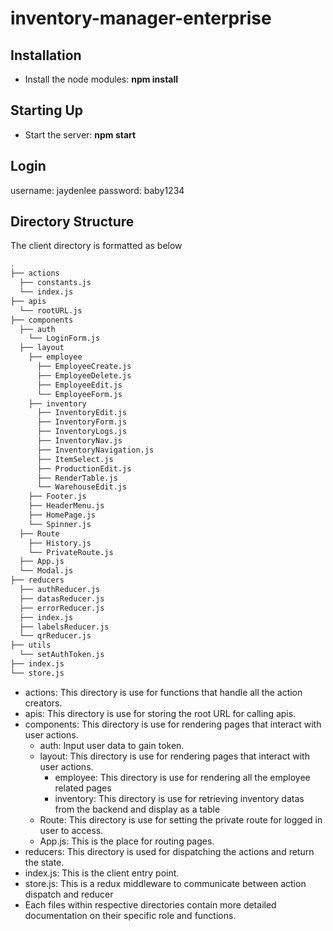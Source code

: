 # inventory-manager-enterprise

## Installation

- Install the node modules: **npm install**

## Starting Up

- Start the server: **npm start**

## Login

username: jaydenlee
password: baby1234

## Directory Structure

The client directory is formatted as below

```bash
.
├── actions
  ├── constants.js
  └── index.js
├── apis
  └── rootURL.js
├── components
  ├── auth
    └── LoginForm.js
  ├── layout
    ├── employee
      ├── EmployeeCreate.js
      ├── EmployeeDelete.js
      ├── EmployeeEdit.js
      └── EmployeeForm.js
    ├── inventory
      ├── InventoryEdit.js
      ├── InventoryForm.js
      ├── InventoryLogs.js
      ├── InventoryNav.js
      ├── InventoryNavigation.js
      ├── ItemSelect.js
      ├── ProductionEdit.js
      ├── RenderTable.js
      └── WarehouseEdit.js
    ├── Footer.js
    ├── HeaderMenu.js
    ├── HomePage.js
    └── Spinner.js
  ├── Route
    ├── History.js
    └── PrivateRoute.js
  ├── App.js
  └── Modal.js
├── reducers
  ├── authReducer.js
  ├── datasReducer.js
  ├── errorReducer.js
  ├── index.js
  ├── labelsReducer.js
  └── qrReducer.js
├── utils
  └── setAuthToken.js
├── index.js
└── store.js

```

- actions: This directory is use for functions that handle all the action creators.
- apis: This directory is use for storing the root URL for calling apis.
- components: This directory is use for rendering pages that interact with user actions.
  - auth: Input user data to gain token.
  - layout: This directory is use for rendering pages that interact with user actions.
    - employee: This directory is use for rendering all the employee related pages
    - inventory: This directory is use for retrieving inventory datas from the backend and display as a table
  - Route: This directory is use for setting the private route for logged in user to access.
  - App.js: This is the place for routing pages.
- reducers: This directory is used for dispatching the actions and return the state.
- index.js: This is the client entry point.
- store.js: This is a redux middleware to communicate between action dispatch and reducer
- Each files within respective directories contain more detailed documentation on their specific role and functions.
